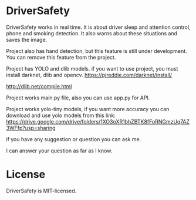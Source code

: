 # DriverSafety

DriverSafety works in real time. It is about driver sleep and attention control, phone and smoking detection. It also warns about these situations and saves the image.

Project also has hand detection, but this feature is still under development. You can remove this feature from the project.

Project has YOLO and dlib models. if you want to use project, you must install darknet, dlib and opencv.
<https://pjreddie.com/darknet/install/>

<http://dlib.net/compile.html>


Project works main.py file, also you can use app.py for API.

Project works yolo-tiny models, if you want more accuracy you can download and use yolo models from this link:
<https://drive.google.com/drive/folders/1XO3oXR1bhZBTK8fFoRNGmzUq7AZ3WFfp?usp=sharing>

if you have any suggestion or question you can ask me.

I can answer your question as far as I know.

# License

DriverSafety is MIT-licensed.
